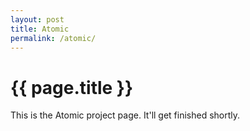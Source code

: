 ```yaml
---
layout: post
title: Atomic
permalink: /atomic/
---
```


{{ page.title }}
================

This is the Atomic project page. It'll get finished shortly.